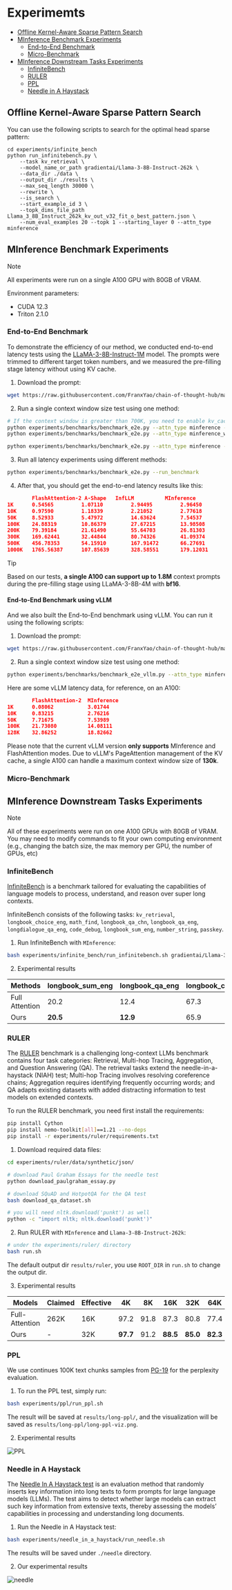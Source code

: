 # Experimemts

- [Offline Kernel-Aware Sparse Pattern Search](#Offline-Kernel-Aware-Sparse-Pattern-Search)
- [MInference Benchmark Experiments](#MInference-Benchmark-Experiments)
    - [End-to-End Benchmark](#End-to-End-Benchmark)
    - [Micro-Benchmark](#Micro-Benchmark)
- [MInference Downstream Tasks Experiments](#MInference-Downstream-Tasks-Experiments)
    - [InfiniteBench](#InfiniteBench)
    - [RULER](#RULER)
    - [PPL](#PPL)
    - [Needle in A Haystack](#Needle-in-A-Haystack)

## Offline Kernel-Aware Sparse Pattern Search

You can use the following scripts to search for the optimal head sparse pattern:

```
cd experiments/infinite_bench
python run_infinitebench.py \
    --task kv_retrieval \
    --model_name_or_path gradientai/Llama-3-8B-Instruct-262k \
    --data_dir ./data \
    --output_dir ./results \
    --max_seq_length 30000 \
    --rewrite \
    --is_search \
    --start_example_id 3 \
    --topk_dims_file_path Llama_3_8B_Instruct_262k_kv_out_v32_fit_o_best_pattern.json \
    --num_eval_examples 20 --topk 1 --starting_layer 0 --attn_type minference
```

## MInference Benchmark Experiments

> [!NOTE]
> All experiments were run on a single A100 GPU with 80GB of VRAM.

Environment parameters:
- CUDA 12.3
- Triton 2.1.0

### End-to-End Benchmark

To demonstrate the efficiency of our method, we conducted end-to-end latency tests using the [LLaMA-3-8B-Instruct-1M](https://huggingface.co/gradientai/Llama-3-8B-Instruct-Gradient-1048k) model. The prompts were trimmed to different target token numbers, and we measured the pre-filling stage latency without using KV cache.

1. Download the prompt:

```bash
wget https://raw.githubusercontent.com/FranxYao/chain-of-thought-hub/main/gsm8k/lib_prompt/prompt_hardest.txt
```

2. Run a single context window size test using one method:

```bash
# If the context window is greater than 700K, you need to enable kv_cache_cpu.
python experiments/benchmarks/benchmark_e2e.py --attn_type minference --context_window 1_000_000 --kv_cache_cpu
python experiments/benchmarks/benchmark_e2e.py --attn_type minference_with_dense --context_window 1_000_000 --kv_cache_cpu

python experiments/benchmarks/benchmark_e2e.py --attn_type minference --context_window 500_000
```

3. Run all latency experiments using different methods:

```bash
python experiments/benchmarks/benchmark_e2e.py --run_benchmark
```

4. After that, you should get the end-to-end latency results like this:

```json
        FlashAttention-2 A-Shape   InfLLM          MInference
1K      0.54565         1.07110         2.94495         2.96450
10K     0.97590         1.18339         2.21052         2.77618
50K     8.52933         5.47972         14.63624        7.54537
100K    24.88319        10.86379        27.67215        13.98508
200K    79.39184        21.61490        55.64703        26.81303
300K    169.62441       32.44844        80.74326        41.09374
500K    456.78353       54.15910        167.91472       66.27691
1000K   1765.56387      107.85639       328.58551       179.12031
```

> [!TIP]
> Based on our tests, **a single A100 can support up to 1.8M** context prompts during the pre-filling stage using LLaMA-3-8B-4M with **bf16**.

#### End-to-End Benchmark using vLLM

And we also built the End-to-End benchmark using vLLM. You can run it using the following scripts:

1. Download the prompt:

```bash
wget https://raw.githubusercontent.com/FranxYao/chain-of-thought-hub/main/gsm8k/lib_prompt/prompt_hardest.txt
```

2. Run a single context window size test using one method:

```bash
python experiments/benchmarks/benchmark_e2e_vllm.py --attn_type minference --context_window 100_000
```

Here are some vLLM latency data, for reference, on an A100:
```json
        FlashAttention-2  MInference
1K      0.08062           3.01744
10K     0.83215           2.76216
50K     7.71675           7.53989
100K    21.73080          14.08111
128K    32.86252          18.82662
```

Please note that the current vLLM version **only supports** MInference and FlashAttention modes. Due to vLLM's PageAttention management of the KV cache, a single A100 can handle a maximum context window size of **130k**.

### Micro-Benchmark


## MInference Downstream Tasks Experiments

> [!NOTE]
> All of these experiments were run on one A100 GPUs with 80GB of VRAM. You may need to modify commands to fit your own computing environment (e.g., changing the batch size, the max memory per GPU, the number of GPUs, etc)

### InfiniteBench

[InfiniteBench](https://github.com/OpenBMB/InfiniteBench) is a benchmark tailored for evaluating the capabilities of language models to process, understand, and reason over super long contexts.

InfiniteBench consists of the following tasks: `kv_retrieval`, `longbook_choice_eng`, `math_find`, `longbook_qa_chn`, `longbook_qa_eng`, `longdialogue_qa_eng`, `code_debug`, `longbook_sum_eng`, `number_string`, `passkey`.

1. Run InfiniteBench with `MInference`:

```bash
bash experiments/infinite_bench/run_infinitebench.sh gradientai/Llama-3-8B-Instruct-262k 160000 -1 minference
```

2. Experimental results

| Methods       | longbook_sum_eng | longbook_qa_eng | longbook_choice_eng | longdialogue_qa_eng | longbook_qa_chn | code_debug | math_find | passkey | number_string | kv_retrieval | Avg. |
|---------------|------------------|-----------------|---------------------|---------------------|-----------------|------------|-----------|---------|---------------|--------------|------|
| Full Attention| 20.2             | 12.4            | 67.3                | 6.0                 | 12.9            | 22.1       | 26.6      | 100.0   | 100.0         | 14.4         | 38.2 |
| Ours          | **20.5**         | **12.9**        | 65.9            | **7.5**                 | 12.5            | **22.3**       | **33.1**  | 100.0   | 100.0         | 12.8         | **38.8** |

### RULER

The [RULER](https://github.com/hsiehjackson/RULER) benchmark is a challenging long-context LLMs benchmark contains four task categories: Retrieval, Multi-hop Tracing, Aggregation, and Question Answering (QA). The retrieval tasks extend the needle-in-a-haystack (NIAH) test; Multi-hop Tracing involves resolving coreference chains; Aggregation requires identifying frequently occurring words; and QA adapts existing datasets with added distracting information to test models on extended contexts.

To run the RULER benchmark, you need first install the requirements:

```bash
pip install Cython
pip install nemo-toolkit[all]==1.21 --no-deps
pip install -r experiments/ruler/requirements.txt
```

1. Download required data files:

```bash
cd experiments/ruler/data/synthetic/json/

# download Paul Graham Essays for the needle test
python download_paulgraham_essay.py

# download SQuAD and HotpotQA for the QA test
bash download_qa_dataset.sh

# you will need nltk.download('punkt') as well
python -c "import nltk; nltk.download('punkt')"
```

2. Run RULER with `MInference` and `Llama-3-8B-Instruct-262k`:

```bash
# under the experiments/ruler/ directory
bash run.sh
```

The default output dir `results/ruler`, you use `ROOT_DIR` in `run.sh` to change the output dir.

3. Experimental results

| Models       | Claimed | Effective | 4K  | 8K  | 16K | 32K | 64K | 128K | Avg. |
|--------------|---------|-----------|-----|-----|-----|-----|-----|------|------|
| Full-Attention | 262K    | 16K       | 97.2| 91.8| 87.3| 80.8| 77.4| 72.2 | 84.4 |
| Ours         | -       | 32K       | **97.7**| 91.2| **88.5**| **85.0** | **82.3** | **77.6** | **87.0** |


### PPL

We use continues 100K text chunks samples from [PG-19](https://huggingface.co/datasets/deepmind/pg19) for the perplexity evaluation.

1. To run the PPL test, simply run:
```bash
bash experiments/ppl/run_ppl.sh
```

The result will be saved at `results/long-ppl/`, and the visualization will be saved as `results/long-ppl/long-ppl-viz.png`.

2. Experimental results

![PPL](../images/benchmarks/ppl-LLaMA-3-262k.png)


### Needle in A Haystack

The [Needle In A Haystack test](https://github.com/gkamradt/LLMTest_NeedleInAHaystack) is an evaluation method that randomly inserts key information into long texts to form prompts for large language models (LLMs). The test aims to detect whether large models can extract such key information from extensive texts, thereby assessing the models’ capabilities in processing and understanding long documents.

1. Run the Needle in A Haystack test:

```bash
bash experiments/needle_in_a_haystack/run_needle.sh
```

The results will be saved under `./needle` directory.

2. Our experimental results

![needle](../images/benchmarks/needle_viz_LLaMA-3-8B-1M_ours_1K_1000K.png)
